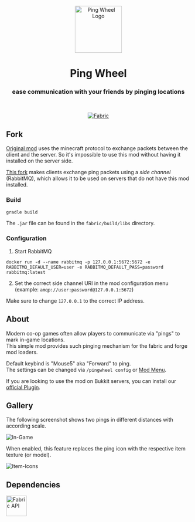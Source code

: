<p align="center" style="text-align: center">
  <a href="https://github.com/LukenSkyne/Minecraft-Ping-Wheel">
    <img alt="Ping Wheel Logo" src=".github/icon.png" width="128" height="128" />
  </a>
</p>

<h1 align="center">Ping Wheel</h1>
<h3 align="center">ease communication with your friends by pinging locations</h3>
<br>

<div align="center">

<a href="#">![Fabric](https://luken.cc/badges/fabric)</a>

</div>

## Fork

[Original mod](https://github.com/LukenSkyne/Minecraft-Ping-Wheel) uses the minecraft protocol to exchange packets between the client and the server. So it's impossible to use this mod without having it installed on the server side.

[This fork](https://github.com/grillow/Minecraft-Ping-Wheel) makes clients exchange ping packets using a *side channel* (RabbitMQ), which allows it to be used on servers that do not have this mod installed.

### Build

```sh
gradle build
```

The ```.jar``` file can be found in the ```fabric/build/libs``` directory.

### Configuration

1. Start RabbitMQ

```docker run -d --name rabbitmq -p 127.0.0.1:5672:5672 -e RABBITMQ_DEFAULT_USER=user -e RABBITMQ_DEFAULT_PASS=password rabbitmq:latest```

2. Set the correct side channel URI in the mod configuration menu (example: ```amqp://user:password@127.0.0.1:5672```)

Make sure to change ```127.0.0.1``` to the correct IP address.

## About

Modern co-op games often allow players to communicate via "pings" to mark in-game locations.  
This simple mod provides such pinging mechanism for the fabric and forge mod loaders.

Default keybind is "Mouse5" aka "Forward" to ping.  
The settings can be changed via `/pingwheel config` or [Mod Menu](https://github.com/TerraformersMC/ModMenu).

If you are looking to use the mod on Bukkit servers, you can install our [official Plugin](https://github.com/RXJpaw/Minecraft-Ping-Wheel-Plugin/).

## Gallery

The following screenshot shows two pings in different distances with according scale.

<img src=".github/in-game-screenshot.png" alt="In-Game">

When enabled, this feature replaces the ping icon with the respective item texture (or model).

<img src=".github/item-icon-showcase.png" alt="Item-Icons">

## Dependencies

<p>
  <a href="https://github.com/FabricMC/fabric">
    <img alt="Fabric API" height="56" src="https://cdn.jsdelivr.net/npm/@intergrav/devins-badges@3/assets/cozy/requires/fabric-api_vector.svg">
  </a>
</p>
